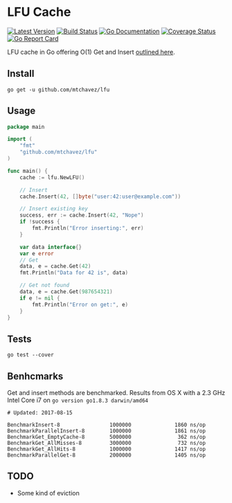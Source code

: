 # LFU Cache

[![Latest Version](http://img.shields.io/github/release/mtchavez/lfu.svg?style=flat-square)](https://github.com/mtchavez/lfu/releases)
[![Build Status](https://travis-ci.org/mtchavez/lfu.svg)](https://travis-ci.org/mtchavez/lfu)
[![Go Documentation](http://img.shields.io/badge/go-documentation-blue.svg?style=flat-square)](http://godoc.org/github.com/mtchavez/lfu)
[![Coverage Status](https://coveralls.io/repos/github/mtchavez/lfu/badge.svg?branch=f-golang-dep)](https://coveralls.io/github/mtchavez/lfu?branch=f-golang-dep)
[![Go Report Card](https://goreportcard.com/badge/github.com/mtchavez/lfu)](https://goreportcard.com/report/github.com/mtchavez/lfu)

LFU cache in Go offering O(1) Get and Insert [outlined here](http://dhruvbird.com/lfu.pdf).

## Install

`go get -u github.com/mtchavez/lfu`

## Usage

```go
package main

import (
    "fmt"
    "github.com/mtchavez/lfu"
)

func main() {
    cache := lfu.NewLFU()

    // Insert
    cache.Insert(42, []byte("user:42:user@example.com"))

    // Insert existing key
    success, err := cache.Insert(42, "Nope")
    if !success {
        fmt.Println("Error inserting:", err)
    }

    var data interface{}
    var e error
    // Get
    data, e = cache.Get(42)
    fmt.Println("Data for 42 is", data)

    // Get not found
    data, e = cache.Get(987654321)
    if e != nil {
        fmt.Println("Error on get:", e)
    }
}

```

## Tests

`go test --cover`

## Benhcmarks

Get and insert methods are benchmarked. Results from OS X with
a 2.3 GHz Intel Core i7 on `go version go1.8.3 darwin/amd64`

```
# Updated: 2017-08-15

BenchmarkInsert-8                1000000              1860 ns/op
BenchmarkParallelInsert-8        1000000              1861 ns/op
BenchmarkGet_EmptyCache-8        5000000               362 ns/op
BenchmarkGet_AllMisses-8         3000000               732 ns/op
BenchmarkGet_AllHits-8           1000000              1417 ns/op
BenchmarkParallelGet-8           2000000              1405 ns/op
```

## TODO

* Some kind of eviction
